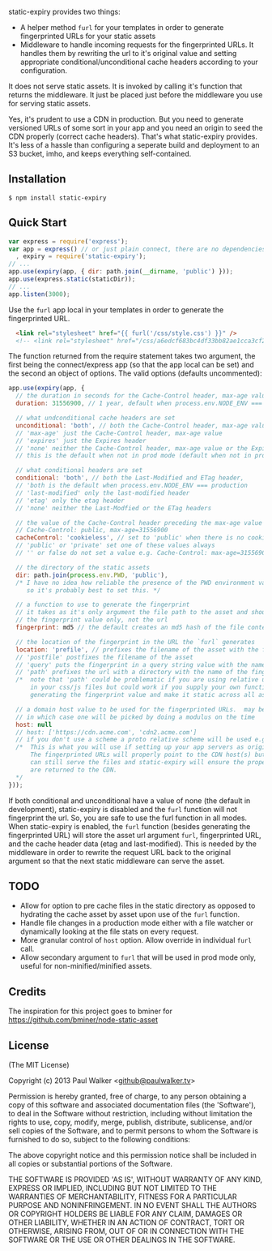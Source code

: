 

  static-expiry provides two things:

  * A helper method `furl` for your templates in order to generate fingerprinted URLs for your static assets
  * Middleware to handle incoming requests for the fingerprinted URLs.  It handles them by rewriting the url to it's original value and setting appropriate conditional/unconditional cache headers according to your configuration.

It does not serve static assets.  It is invoked by calling it's function that returns the middleware.  It just be placed just before the middleware you use for serving static assets.

Yes, it's prudent to use a CDN in production.  But you need to generate versioned URLs of some sort in your app and you need an origin to seed the CDN properly (correct cache headers).  That's what static-expiry provides.  It's less of a hassle than configuring a seperate build and deployment to an S3 bucket, imho, and keeps everything self-contained.

## Installation

    $ npm install static-expiry

## Quick Start

```js
var express = require('express');
var app = express() // or just plain connect, there are no dependencies on express
  , expiry = require('static-expiry');
// ...
app.use(expiry(app, { dir: path.join(__dirname, 'public') }));
app.use(express.static(staticDir));
// ...
app.listen(3000);
```

Use the `furl` app local in your templates in order to generate the fingerprinted URL.

```html
  <link rel="stylesheet" href="{{ furl('/css/style.css') }}" />
  <!-- <link rel="stylesheet" href="/css/a6edcf683bc4df33bb82ae1cca3cf21a-style.css" /> -->
```

The function returned from the require statement takes two argument, the first being the connect/express app (so that the app local can be set) and the second an object of options.  The valid options (defaults uncommented):

```js
app.use(expiry(app, {
  // the duration in seconds for the Cache-Control header, max-age value and the Expires header
  duration: 31556900, // 1 year, default when process.env.NODE_ENV === production

  // what undconditional cache headers are set
  unconditional: 'both', // both the Cache-Control header, max-age value and the Expires header
  // 'max-age' just the Cache-Control header, max-age value
  // 'expires' just the Expires header
  // 'none' neither the Cache-Control header, max-age value or the Expires header
  // this is the default when not in prod mode (default when not in prod)

  // what conditional headers are set
  conditional: 'both', // both the Last-Modified and ETag header, 
  // 'both is the default when process.env.NODE_ENV === production
  // 'last-modified' only the last-modified header
  // 'etag' only the etag header
  // 'none' neither the Last-Modfied or the ETag headers

  // the value of the Cache-Control header preceding the max-age value
  // Cache-Control: public, max-age=31556900
  cacheControl: 'cookieless', // set to 'public' when there is no cookie present, 'private' if there is
  // 'public' or 'private' set one of these values always
  // '' or false do not set a value e.g. Cache-Control: max-age=31556900

  // the directory of the static assets
  dir: path.join(process.env.PWD, 'public'),
  /* I have no idea how reliable the presence of the PWD environment variable is
     so it's probably best to set this. */

  // a function to use to generate the fingerprint
  // it takes as it's only argument the file path to the asset and should return 
  // the fingerprint value only, not the url
  fingerprint: md5 // the default creates an md5 hash of the file contents

  // the location of the fingerprint in the URL the `furl` generates
  location: 'prefile', // prefixes the filename of the asset with the fingerprint
  // 'postfile' postfixes the filename of the asset
  // 'query' puts the fingerprint in a query string value with the name of `v`
  // 'path' prefixes the url with a directory with the name of the fingerprint value
  /*  note that 'path' could be problematic if you are using relative url references 
      in your css/js files but could work if you supply your own function for 
      generating the fingerprint value and make it static across all assets */

  // a domain host value to be used for the fingerprinted URLs.  may be an array of hosts
  // in which case one will be picked by doing a modulus on the time
  host: null
  // host: ['https://cdn.acme.com', 'cdn2.acme.com'] 
  // if you don't use a scheme a proto relative scheme will be used e.g. "//cdn2.acme.com/css/main.css"
  /*  This is what you will use if setting up your app servers as origin servers to your CDN.
      The fingerprinted URLs will properly point to the CDN host(s) but your app servers
      can still serve the files and static-expiry will ensure the proper caching headers 
      are returned to the CDN.
  */
}));
```

If both conditional and unconditional have a value of none (the default in development), static-expiry is disabled and the `furl` function will not fingerprint the url.  So, you are safe to use the furl function in all modes.  When static-expiry is enabled, the `furl` function (besides generating the fingerprinted URL) will store the asset url argument `furl`, fingerprinted URL, and the cache header data (etag and last-modified).  This is needed by the middleware in order to rewrite the request URL back to the original argument so that the next static middleware can serve the asset.

## TODO
  * Allow for option to pre cache files in the static directory as opposed to hydrating the cache asset by asset upon use of the `furl` function.
  * Handle file changes in a production mode either with a file watcher or dynamically looking at the file stats on every request.
  * More granular control of `host` option.  Allow override in individual `furl` call.
  * Allow secondary argument to `furl` that will be used in prod mode only, useful for non-minified/minified assets.

## Credits
 The inspiration for this project goes to bminer for https://github.com/bminer/node-static-asset

## License

(The MIT License)

Copyright (c) 2013 Paul Walker &lt;github@paulwalker.tv&gt;

Permission is hereby granted, free of charge, to any person obtaining
a copy of this software and associated documentation files (the
'Software'), to deal in the Software without restriction, including
without limitation the rights to use, copy, modify, merge, publish,
distribute, sublicense, and/or sell copies of the Software, and to
permit persons to whom the Software is furnished to do so, subject to
the following conditions:

The above copyright notice and this permission notice shall be
included in all copies or substantial portions of the Software.

THE SOFTWARE IS PROVIDED 'AS IS', WITHOUT WARRANTY OF ANY KIND,
EXPRESS OR IMPLIED, INCLUDING BUT NOT LIMITED TO THE WARRANTIES OF
MERCHANTABILITY, FITNESS FOR A PARTICULAR PURPOSE AND NONINFRINGEMENT.
IN NO EVENT SHALL THE AUTHORS OR COPYRIGHT HOLDERS BE LIABLE FOR ANY
CLAIM, DAMAGES OR OTHER LIABILITY, WHETHER IN AN ACTION OF CONTRACT,
TORT OR OTHERWISE, ARISING FROM, OUT OF OR IN CONNECTION WITH THE
SOFTWARE OR THE USE OR OTHER DEALINGS IN THE SOFTWARE.
